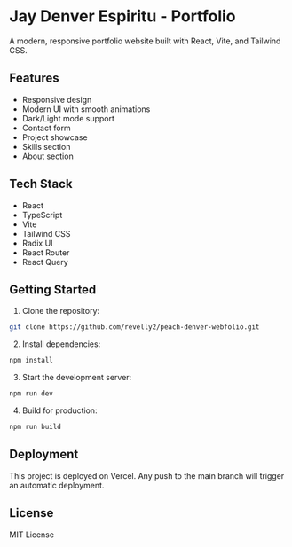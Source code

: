 # Jay Denver Espiritu - Portfolio

A modern, responsive portfolio website built with React, Vite, and Tailwind CSS.

## Features

- Responsive design
- Modern UI with smooth animations
- Dark/Light mode support
- Contact form
- Project showcase
- Skills section
- About section

## Tech Stack

- React
- TypeScript
- Vite
- Tailwind CSS
- Radix UI
- React Router
- React Query

## Getting Started

1. Clone the repository:
```bash
git clone https://github.com/revelly2/peach-denver-webfolio.git
```

2. Install dependencies:
```bash
npm install
```

3. Start the development server:
```bash
npm run dev
```

4. Build for production:
```bash
npm run build
```

## Deployment

This project is deployed on Vercel. Any push to the main branch will trigger an automatic deployment.

## License

MIT License
